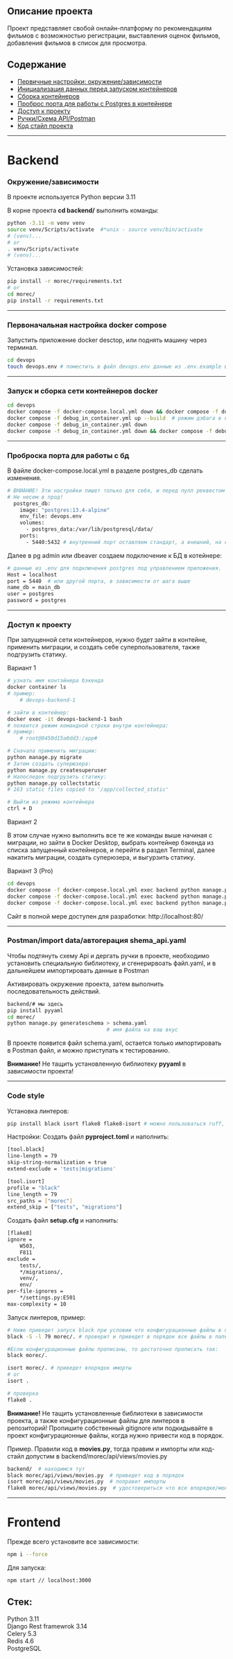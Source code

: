 ## Описание проекта
Проект представляет свобой онлайн-платформу по рекомендациям фильмов с возможностью регистрации, выставления оценок фильмов, добавления фильмов в список для просмотра.


## Содержание

- [Первичные настройки: окружение/зависимости](#окружениезависимости)
- [Инициализация данных перед запуском контейнеров](#первоначальная-настройка-docker-compose)
- [Cборка контейнеров](#запуск-и-сборка-сети-контейнеров-docker)
- [Проброс порта для работы с Postgres в контейнере](#проброска-порта-для-работы-с-бд)
- [Доступ к проекту](#доступ-к-проекту)
- [Ручки/Схема API/Postman](#postmanimport-dataавтогерация-shema_apiyaml)
- [Код стайл проекта](#code-style)


***

# Backend

### Окружение/зависимости

В проекте используется Python версии 3.11

В корне проекта **cd backend/** выполнить команды:

```bash
python -3.11 -m venv venv
source venv/Scripts/activate  #*unix - source venv/bin/activate
# (venv)...
# or
. venv/Scripts/activate
# (venv)...
```

Установка зависимостей:

```bash
pip install -r morec/requirements.txt
# or
cd morec/
pip install -r requirements.txt
```

***

### Первоначальная настройка docker compose

Запустить приложение docker desctop, или поднять машину через терминал.

```bash
cd devops
touch devops.env # поместить в файл devops.env данные из .env.example в корне проекта
```

***

### Запуск и сборка сети контейнеров docker

```bash
cd devops
docker compose -f docker-compose.local.yml down && docker compose -f docker-compose.local.yml up --build # команда подразумевает непрерывную работу с изменениями и постоянным сбросом контейнеров и пересборку. Если запуск осуществляется впервые, можно(не обязательно) отбросить первую часть команды до амперсандов(включительно &&(объеденяющая команда))
docker compose -f debug_in_container.yml up --build  # режим дэбага в контейнере(только если настроен собственный файл.yml под дэбаг)
docker compose -f debug_in_container.yml down
docker compose -f debug_in_container.yml down && docker compose -f debug_in_container.yml up --build
```

***

### Проброска порта для работы с бд

В файле docker-compose.local.yml в разделе postgres_db сделать изменения.

```bash
# ВНИАНИЕ! Эти настройки пишет только для себя, и перед пулл реквестом убираем, либо используем только в свое ветке/мастерской.
# Не несем в прод!
  postgres_db:
    image: "postgres:13.4-alpine"
    env_file: devops.env
    volumes:
      - postgres_data:/var/lib/postgresql/data/
    ports:
      - 5440:5432 # внутренний порт оставляем стандарт, а внешний, на свое усмотрение 5440 или другой.
```

Далее в pg admin или dbeaver создаем подключение к БД в котейнере:

```bash
# данные из .env для подключения postgres под управлением приложения.
Host = localhost
port = 5440  # или другой порта, в зависимости от шага выше
name_db = main_db
user = postgres
password = postgres
```

***

### Доступ к проекту

При запущенной сети контейнеров, нужно будет зайти в контейне, применить миграции, и создать себе суперпользователя, также подгрузить статику.

Вариант 1

```bash
# узнать имя контэйнера бэкенда
docker container ls
# пример:
    # devops-backend-1

# зайти в контейнер:
docker exec -it devops-backend-1 bash
# появится режим командной строки внутри контейнера:
# пример:
    # root@0450d15a0dd3:/app#

# Сначала применить миграции:
python manage.py migrate
# Затем создать суперюзера:
python manage.py createsuperuser
# Напоследок подгрузить статику:
python manage.py collectstatic
# 163 static files copied to '/app/collected_static'

# Выйти из режима контейнера
ctrl + D
```

Вариант 2

В этом случае нужно выполнить все те же команды выше начиная с миграции, но зайти в Docker Desktop, выбрать контейнер бэкенда из списка запущенный контейнеров, и перейти в раздел Terminal, далее накатить миграции, создать суперюзера, и выгурзить статику.

Вариант 3 (Pro)

```bash
cd devops
docker compose -f docker-compose.local.yml exec backend python manage.py migrate
docker compose -f docker-compose.local.yml exec backend python manage.py createsuperuser
docker compose -f docker-compose.local.yml exec backend python manage.py collectstatic
```

Сайт в полной мере доступен для разработки: http://localhost:80/

***

### Postman/import data/автогерация shema_api.yaml

Чтобы подтянуть схему Api и дергать ручки в проекте, необходимо установить специальную библиотеку, и сгенерирвоать файл.yaml, и в дальнейшем импортировать данные в Postman

Активировать окружение проекта, затем выполнить последовательность действий.

```bash
backend/# мы здесь
pip install pyyaml
cd morec/
python manage.py generateschema > schema.yaml
                                # имя файла на ваш вкус
```

В проекте появится файл schema.yaml, остается только импортировать в Postman файл, и можно приступать к тестированию.

**Внимание!** Не тащить установленную библиотеку **pyyaml** в зависимости проекта!

***

### Code style

Установка линтеров:

```bash
pip install black isort flake8 flake8-isort # можно пользоваться ruff, по желанию.
```

Настройки:
Создать файл **pyproject.toml** и наполнить:

```bash
[tool.black]
line-length = 79
skip-string-normalization = true
extend-exclude = 'tests|migrations'

[tool.isort]
profile = "black"
line_length = 79
src_paths = ["morec"]
extend_skip = ["tests", "migrations"]
```

Создать файл **setup.cfg** и наполнить:

```bash
[flake8]
ignore =
    W503,
    F811
exclude =
    tests/,
    */migrations/,
    venv/,
    env/
per-file-ignores =
    */settings.py:E501
max-complexity = 10
```

Запуск линтеров, пример:

```bash
# Ниже приведет запуск black при условии что конфигурационные файлы в проекте не прописаны:
black -S -l 79 morec/. # проверит и приведет в порядок все файлы в папке morec/. Где флаг -S отключение замены на двойные ковычки, а флаг -l 79 отвечает за макс длинну символов кода в проекте. Путь - morec/, а точка в конце, как указание, проверить всю директорию.

#Если конфигурационные файлы прописаны, то достаточно прописать так:
black morec/.

isort morec/. # приведет впорядок иморты
# or
isort .

# проверка
flake8 .
```

**Внимание!** Не тащить установленные библиотеки в зависимости проекта, а также конфигурационные файлы для линтеров в репозиторий! Пропишите собственный gitignore или подкидывайте в проект конфигурационные файлы, когда нужно привести код в порядок.

Пример. Правили код в **movies.py**, тогда правим и импорты или код-стайл допустим в backend/morec/api/views/movies.py

```bash
backend/  # находимся тут
black morec/api/views/movies.py  # приведет код в порядок
isort morec/api/views/movies.py  # поправит импорты
flake8 morec/api/views/movies.py  # удостовериться что все впорядке/можно в начале запустить эту команду, и понять сразу, нужно ли применять линтеры.
```

***

# Frontend
Прежде всего установите все зависимости:
```bash
npm i --force
```

Для запуска:
```bash
npm start // localhost:3000
```

## Стек:
Python 3.11  
Django Rest framewrok 3.14  
Celery 5.3  
Redis 4.6  
PostgreSQL  